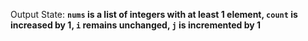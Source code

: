 Output State: **`nums` is a list of integers with at least 1 element, `count` is increased by 1, `i` remains unchanged, `j` is incremented by 1**